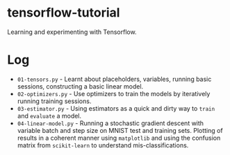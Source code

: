 # tensorflow-tutorial
Learning and experimenting with Tensorflow.

# Log
* `01-tensors.py` - Learnt about placeholders, variables, running basic sessions, constructing a basic linear model.
* `02-optimizers.py` - Use optimizers to train the models by iteratively running training sessions.
* `03-estimator.py` - Using estimators as a quick and dirty way to `train` and `evaluate` a model.
* `04-linear-model.py` - Running a stochastic gradient descent with variable batch and step size on MNIST test and training sets. Plotting of results in a coherent manner using `matplotlib` and using the confusion matrix from `scikit-learn` to understand mis-classifications.
